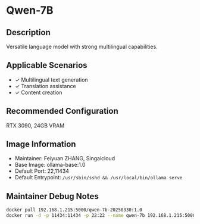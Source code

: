# Qwen-7B

## Description
Versatile language model with strong multilingual capabilities.

## Applicable Scenarios
- ✓ Multilingual text generation
- ✓ Translation assistance
- ✓ Content creation

## Recommended Configuration
RTX 3090, 24GB VRAM

## Image Information
- Maintainer: Feiyuan ZHANG, Singaicloud
- Base Image: ollama-base:1.0
- Default Port: 22,11434
- Default Entrypoint: `/usr/sbin/sshd && /usr/local/bin/ollama serve` 

## Maintainer Debug Notes
```bash
docker pull 192.168.1.215:5000/qwen-7b-20250330:1.0
docker run -d -p 11434:11434 -p 22:22 --name qwen-7b 192.168.1.215:5000/qwen-7b-20250330:1.0
```